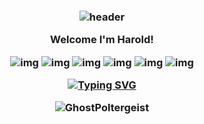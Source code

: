<h3 align="center">
  
  ![header](https://user-images.githubusercontent.com/blob/main/Android.png)
  
  Welcome I'm Harold!
  
![img](https://custom-icon-badges.herokuapp.com/badge/Repo-blue.svg?logo=repo)
![img](https://custom-icon-badges.herokuapp.com/badge/Star-yellow.svg?logo=star)
![img](https://custom-icon-badges.herokuapp.com/badge/Issue-red.svg?logo=issue)
![img](https://custom-icon-badges.herokuapp.com/badge/Fork-orange.svg?logo=fork)
![img](https://custom-icon-badges.herokuapp.com/badge/Commit-green.svg?logo=commit)
![img](https://custom-icon-badges.herokuapp.com/badge/Pull%20Request-purple.svg?logo=pr)

[![Typing SVG](https://readme-typing-svg.herokuapp.com?font=Fira+Code&pause=1000&color=02F722&center=true&vCenter=true&width=435&lines=%7C+Harold+Edsel+Cabaluna+%7C;%7C+Android+Developer+%7C;%7C+Python++Enthusiast+%7C;%7C+GhostPoltergeist+%7C)](https://git.io/typing-svg)  <p align="center" height='140px' > <img src="https://komarev.com/ghpvc/?username=GhostPoltergeist&label=visitors&color=31c442&style=plastic" alt="GhostPoltergeist" /> </p>
